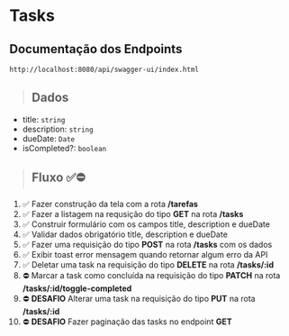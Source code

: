 # Tasks

## Documentação dos Endpoints

```sh
http://localhost:8080/api/swagger-ui/index.html
```

> ## Dados
* title: `string`
* description: `string`
* dueDate: `Date`
* isCompleted?: `boolean`

> ## Fluxo ✅⛔️
1. ✅ Fazer construção da tela com a rota **/tarefas**
2. ✅ Fazer a listagem na requsição do tipo **GET** na rota **/tasks**
3. ✅ Construir formulário com os campos title, description e dueDate
4. ✅ Validar dados obrigatório title, description e dueDate
5. ✅ Fazer uma requisição do tipo **POST** na rota **/tasks** com os dados
6. ✅ Exibir toast error mensagem quando retornar algum erro da API
7. ✅  Deletar uma task na requisição do tipo **DELETE** na rota **/tasks/:id**
8. ⛔️ Marcar a task como concluída na requisição do tipo **PATCH** na rota **/tasks/:id/toggle-completed**
9. ⛔️ **DESAFIO** Alterar uma task na requisição do tipo **PUT** na rota **/tasks/:id**
10. ⛔️ **DESAFIO** Fazer  paginação das tasks no endpoint **GET**


